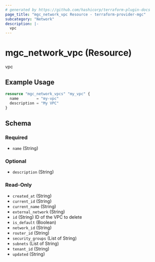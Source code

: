```yaml
---
# generated by https://github.com/hashicorp/terraform-plugin-docs
page_title: "mgc_network_vpc Resource - terraform-provider-mgc"
subcategory: "Network"
description: |-
  vpc
---
```


# mgc_network_vpc (Resource)

vpc

## Example Usage

```terraform
resource "mgc_network_vpcs" "my_vpc" {
  name        = "my-vpc"
  description = "My VPC"
}
```

<!-- schema generated by tfplugindocs -->
## Schema

### Required

- `name` (String)

### Optional

- `description` (String)

### Read-Only

- `created_at` (String)
- `current_id` (String)
- `current_name` (String)
- `external_network` (String)
- `id` (String) ID of the VPC to delete
- `is_default` (Boolean)
- `network_id` (String)
- `router_id` (String)
- `security_groups` (List of String)
- `subnets` (List of String)
- `tenant_id` (String)
- `updated` (String)
